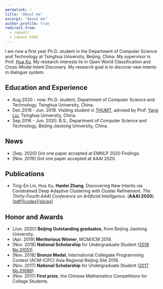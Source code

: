 ```yaml
---
permalink: /
title: "About me"
excerpt: "About me"
author_profile: true
redirect_from: 
  - /about/
  - /about.html
---
```


I am now a first year Ph.D. student in the Department of Computer Science and Technology at Tsinghua University, Beijing, China. My supervisor is Prof. [Hua Xu](http://www.csai.tsinghua.edu.cn/iar/members/xuhua.htm). My research interests lie in Open World Classification and Cross-Modal Intent Discovery. My research goal is to discover new intents in dialogue system.

## Education and Experience
* Aug.2020 - now. Ph.D. student, Department of Computer Science and Technology, Tsinghua University, China.
* Dec.2018 - Jun. 2019. Visiting student in [THUMT](https://github.com/THUNLP-MT), advised by Prof. [Yang Liu](http://nlp.csai.tsinghua.edu.cn/~ly/), Tsinghua University, China.
* Sep.2016 - Jun. 2020. B.S., Department of Computer Science and Technology, Beijing Jiaotong University, China.

## News
* [Sep. 2020] Got one paper accepted at EMNLP 2020 Findings.
* [Nov. 2019] Got one paper accepted at AAAI 2020.


## Publications

* Ting-En Lin, Hua Xu, <strong>Hanlei Zhang</strong>. Discovering New Intents via Constrained Deep Adaptive Clustering with Cluster Refinement. <i>The Thirty-Fourth AAAI Conference on Artificial Intelligence</i>. (<strong>AAAI 2020</strong>) [[pdf]](/files/AAAI20-CDAC+/CDAC+.pdf)[[codes]](https://github.com/thuiar/CDAC-plus)[[slices]](/files/AAAI20-CDAC+/slices.pdf)

## Honor and Awards
* [Jun. 2020] <strong>Beijing Outstanding graduates</strong>, from Beijing Jiaotong University.
* [Apr. 2019] <strong>Meritorious Winner</strong>, MCM/ICM 2019.
* [Nov. 2018] <strong>National Scholarship</strong> for Undergraduate Student ([2018 No.01051](http://www.moe.gov.cn/srcsite/A05/s7505/201811/t20181114_354826.html)).
* [Nov. 2018] <strong>Bronze Medal</strong>, International Collegiate Programming Contest (ACM-ICPC) Asia Regional Beijing Site 2018.
* [Nov. 2017] <strong>National Scholarship</strong> for Undergraduate Student ([2017 No.01086](http://www.moe.gov.cn/srcsite/A05/s7505/201711/t20171108_318697.html)).
* [Nov. 2017] <strong>First prize</strong>, the Chinese Mathematics Competitions for College Students.
